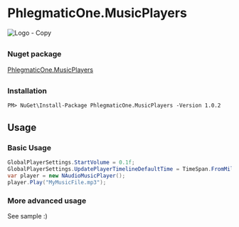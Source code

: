 # PhlegmaticOne.MusicPlayers

![Logo - Copy](https://user-images.githubusercontent.com/73738250/192877116-bf055039-8220-4ec7-bec0-66c1e269910f.png)
##

### Nuget package
[PhlegmaticOne.MusicPlayers](https://www.nuget.org/packages/PhlegmaticOne.MusicPlayers/)
##

### Installation
```
PM> NuGet\Install-Package PhlegmaticOne.MusicPlayers -Version 1.0.2
```

## Usage

### Basic Usage
```csharp
GlobalPlayerSettings.StartVolume = 0.1f;
GlobalPlayerSettings.UpdatePlayerTimelineDefaultTime = TimeSpan.FromMilliseconds(500);
var player = new NAudioMusicPlayer();
player.Play("MyMusicFile.mp3");
```

### More advanced usage
See sample :)
